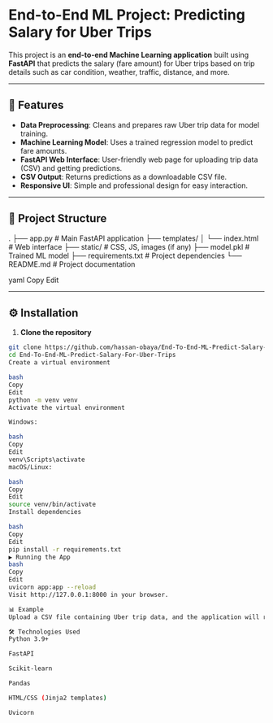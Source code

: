 # End-to-End ML Project: Predicting Salary for Uber Trips

This project is an **end-to-end Machine Learning application** built using **FastAPI** that predicts the salary (fare amount) for Uber trips based on trip details such as car condition, weather, traffic, distance, and more.

---

## 🚀 Features
- **Data Preprocessing**: Cleans and prepares raw Uber trip data for model training.
- **Machine Learning Model**: Uses a trained regression model to predict fare amounts.
- **FastAPI Web Interface**: User-friendly web page for uploading trip data (CSV) and getting predictions.
- **CSV Output**: Returns predictions as a downloadable CSV file.
- **Responsive UI**: Simple and professional design for easy interaction.

---

## 📂 Project Structure
.
├── app.py # Main FastAPI application
├── templates/
│ └── index.html # Web interface
├── static/ # CSS, JS, images (if any)
├── model.pkl # Trained ML model
├── requirements.txt # Project dependencies
└── README.md # Project documentation

yaml
Copy
Edit

---

## ⚙️ Installation

1. **Clone the repository**
```bash
git clone https://github.com/hassan-obaya/End-To-End-ML-Predict-Salary-For-Uber-Trips.git
cd End-To-End-ML-Predict-Salary-For-Uber-Trips
Create a virtual environment

bash
Copy
Edit
python -m venv venv
Activate the virtual environment

Windows:

bash
Copy
Edit
venv\Scripts\activate
macOS/Linux:

bash
Copy
Edit
source venv/bin/activate
Install dependencies

bash
Copy
Edit
pip install -r requirements.txt
▶️ Running the App
bash
Copy
Edit
uvicorn app:app --reload
Visit http://127.0.0.1:8000 in your browser.

📊 Example
Upload a CSV file containing Uber trip data, and the application will return a downloadable CSV file with predicted fare amounts.

🛠️ Technologies Used
Python 3.9+

FastAPI

Scikit-learn

Pandas

HTML/CSS (Jinja2 templates)

Uvicorn
